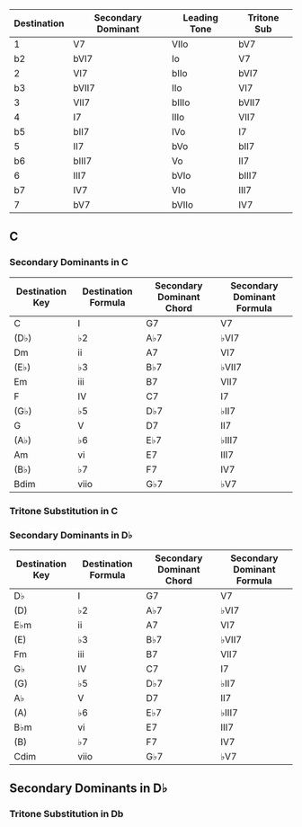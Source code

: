 
| Destination | Secondary Dominant | Leading Tone | Tritone Sub |
|-----|----------|--------------|---------|
| 1   | V7       | VIIo         | bV7     |
| b2  | bVI7     | Io           | V7      |
| 2   | VI7      | bIIo         | bVI7    |
| b3  | bVII7    | IIo          | VI7     |
| 3   | VII7     | bIIIo        | bVII7   |
| 4   | I7       | IIIo         | VII7    |
| b5  | bII7     | IVo          | I7      |
| 5   | II7      | bVo          | bII7    |
| b6  | bIII7    | Vo           | II7     |
| 6   | III7     | bVIo         | bIII7   |
| b7  | IV7      | VIo          | III7    |
| 7   | bV7      | bVIIo        | IV7     |

## C

### Secondary Dominants in C

| Destination Key | Destination Formula | Secondary Dominant Chord | Secondary Dominant Formula |
|-------------------|---------------------|--------------------------|----------------------------|
| C                 | I                   | G7                       | V7                         |
| (D♭)                | ♭2                  | A♭7                      | ♭VI7                       |
| Dm                | ii                  | A7                       | VI7                        |
| (E♭)                | ♭3                  | B♭7                      | ♭VII7                      |
| Em                | iii                 | B7                       | VII7                       |
| F                 | IV                  | C7                       | I7                         |
| (G♭)                | ♭5                  | D♭7                      | ♭II7                       |
| G                 | V                   | D7                       | II7                        |
| (A♭)                | ♭6                  | E♭7                      | ♭III7                      |
| Am                | vi                  | E7                       | III7                       |
| (B♭)                | ♭7                  | F7                       | IV7                        |
| Bdim              | viio                | G♭7                      | ♭V7                        |

### Tritone Substitution in C

### Secondary Dominants in D♭

| Destination Key | Destination Formula | Secondary Dominant Chord | Secondary Dominant Formula |
|-------------------|---------------------|--------------------------|----------------------------|
| D♭                 | I                   | G7                       | V7                         |
| (D)                | ♭2                  | A♭7                      | ♭VI7                       |
| E♭m                | ii                  | A7                       | VI7                        |
| (E)                | ♭3                  | B♭7                      | ♭VII7                      |
| Fm                | iii                 | B7                       | VII7                       |
| G♭                 | IV                  | C7                       | I7                         |
| (G)                | ♭5                  | D♭7                      | ♭II7                       |
| A♭                 | V                   | D7                       | II7                        |
| (A)                | ♭6                  | E♭7                      | ♭III7                      |
| B♭m                | vi                  | E7                       | III7                       |
| (B)                | ♭7                  | F7                       | IV7                        |
| Cdim              | viio                | G♭7                      | ♭V7                        |

## Secondary Dominants in D♭

### Tritone Substitution in Db